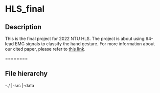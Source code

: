 # HLS_final

## Description
This is the final project for 2022 NTU HLS. The project is about using 64-lead EMG signals to classify the hand gesture.
For more information about our cited paper, please refer to [this link](https://ieeexplore.ieee.org/document/8351613). 

========

## File hierarchy
-./
|-src
|-data
